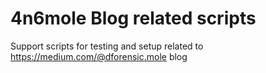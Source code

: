 # 4n6mole Blog related scripts
Support scripts for testing and setup related to https://medium.com/@dforensic.mole blog
